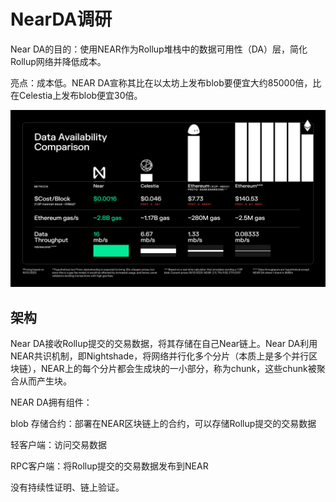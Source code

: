 # NearDA调研

Near DA的目的：使用NEAR作为Rollup堆栈中的数据可用性（DA）层，简化Rollup网络并降低成本。

亮点：成本低。NEAR DA宣称其比在以太坊上发布blob要便宜大约85000倍，比在Celestia上发布blob便宜30倍。

![](nearda-cost.png)

## 架构

Near DA接收Rollup提交的交易数据，将其存储在自己Near链上。Near DA利用NEAR共识机制，即Nightshade，将网络并行化多个分片（本质上是多个并行区块链），NEAR上的每个分片都会生成块的一小部分，称为chunk，这些chunk被聚合从而产生块。

NEAR DA拥有组件：

blob 存储合约：部署在NEAR区块链上的合约，可以存储Rollup提交的交易数据

轻客户端：访问交易数据

RPC客户端：将Rollup提交的交易数据发布到NEAR

没有持续性证明、链上验证。
